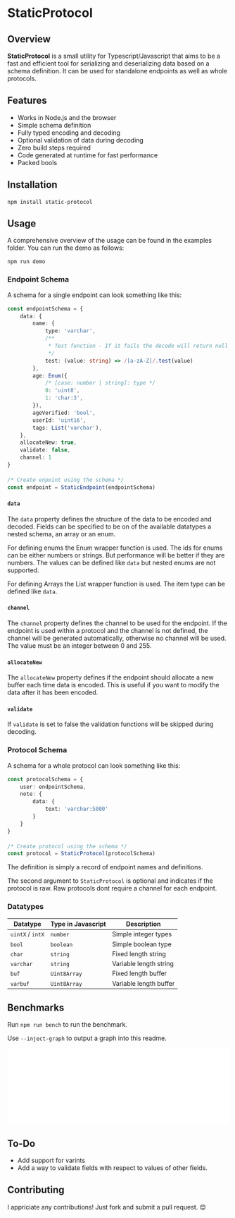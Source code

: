 # StaticProtocol

## Overview
**StaticProtocol** is a small utility for Typescript/Javascript that aims to be a fast and efficient tool for serializing and deserializing data based on a schema definition. It can be used for standalone endpoints as well as whole protocols.


## Features
- Works in Node.js and the browser 
- Simple schema definition
- Fully typed encoding and decoding
- Optional validation of data during decoding
- Zero build steps required
- Code generated at runtime for fast performance
- Packed bools

## Installation
```
npm install static-protocol
```

## Usage

A comprehensive overview of the usage can be found in the examples folder. You can run the demo as follows:
```
npm run demo
```

### Endpoint Schema
A schema for a single endpoint can look something like this:
```ts
const endpointSchema = {
    data: {
        name: {
            type: 'varchar',
            /**
             * Test function - If it fails the decode will return null
             */
            test: (value: string) => /[a-zA-Z]/.test(value)
        },
        age: Enum({ 
            /* [case: number | string]: type */
            0: 'uint8',
            1: 'char:3',
        }),
        ageVerified: 'bool',
        userId: 'uint16',
        tags: List('varchar'),
    },
    allocateNew: true,
    validate: false,
    channel: 1
}

/* Create enpoint using the schema */
const endpoint = StaticEndpoint(endpointSchema)
```
#### `data`
The `data` property defines the structure of the data to be encoded and decoded. Fields can be specified to be on of the available datatypes a nested schema, an array or an enum.

For defining enums the Enum wrapper function is used. The ids for enums can be either numbers or strings. But performance will be better if they are numbers. The values can be defined like `data` but nested enums are not supported.

For defining Arrays the List wrapper function is used. The item type can be defined like `data`.

#### `channel`
The `channel` property defines the channel to be used for the endpoint. If the endpoint is used within a protocol and the channel is not defined, the channel will be generated automatically, otherwise no channel will be used. The value must be an integer between 0 and 255.

#### `allocateNew`
The `allocateNew` property defines if the endpoint should allocate a new buffer each time data is encoded. This is useful if you want to modify the data after it has been encoded.

#### `validate`
If `validate` is set to false the validation functions will be skipped during decoding.

### Protocol Schema
A schema for a whole protocol can look something like this:
```ts
const protocolSchema = {
    user: endpointSchema,
    note: {
        data: {
            text: 'varchar:5000'
        }
    }
}

/* Create protocol using the schema */
const protocol = StaticProtocol(protocolSchema)
```
The definition is simply a record of endpoint names and definitions.

The second argument to `StaticProtocol` is optional and indicates if the protocol is raw. Raw protocols dont require a channel for each endpoint.

### Datatypes

| Datatype         | Type in Javascript | Description                |
| ---------------- | ------------------ | -------------------------- |
| `uintX` / `intX` | `number`           | Simple integer types       |
| `bool`           | `boolean`          | Simple boolean type        |
| `char`           | `string`           | Fixed length string        |
| `varchar`        | `string`           | Variable length string     |
| `buf`            | `Uint8Array`       | Fixed length buffer        |
| `varbuf`         | `Uint8Array`       | Variable length buffer     |

## Benchmarks
 
Run `npm run bench` to run the benchmark.

Use `--inject-graph` to output a graph into this readme.

<img src="./assets/graph.svg">

## To-Do
- Add support for varints
- Add a way to validate fields with respect to values ​​of other fields.

## Contributing
I appriciate any contributions! Just fork and submit a pull request. 😊